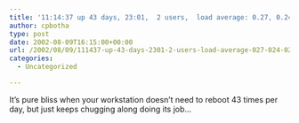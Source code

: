 ```yaml
---
title: '11:14:37 up 43 days, 23:01,  2 users,  load average: 0.27, 0.24, 0.29'
author: cpbotha
type: post
date: 2002-08-09T16:15:00+00:00
url: /2002/08/09/111437-up-43-days-2301-2-users-load-average-027-024-029/
categories:
  - Uncategorized

---
```

It’s pure bliss when your workstation doesn’t need to reboot 43 times per day, but just keeps chugging along doing its job…
